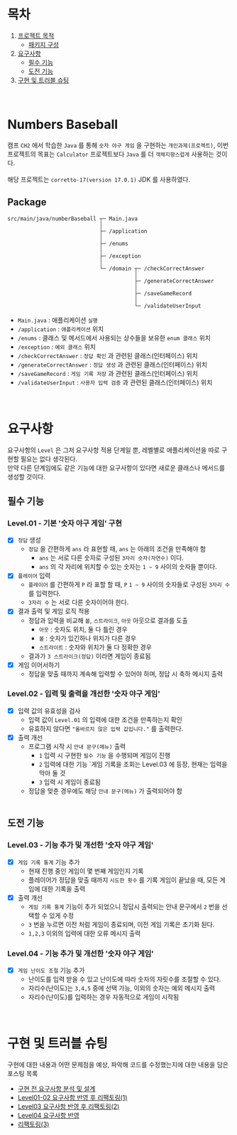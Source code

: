 # 목차
1. [프로젝트 목적](#numbers-baseball)
   - [패키지 구성](#package)
2. [요구사항](#요구사항)
   - [필수 기능](#필수-기능)
   - [도전 기능](#도전-기능)
3. [구현 및 트러블 슈팅](#구현-및-트러블-슈팅)
<br/><br/><br/>

# Numbers Baseball
캠프 `CH2` 에서 학습한 `Java` 를 통해 `숫자 야구 게임` 을 구현하는 `개인과제(프로젝트)`, 이번 프로젝트의 목표는 `Calculator` 프로젝트보다 `Java` 를 더 `객체지향스럽게` 사용하는 것이다.
<br/><br/>
해당 프로젝트는 `corretto-17(version 17.0.1)` JDK 를 사용하였다.

## Package
```
src/main/java/numberBaseball ┬─ Main.java
                             │
                             ├─ /application
                             │
                             ├─ /enums
                             │
                             ├─ /exception
                             │
                             └─ /domain ┬─ /checkCorrectAnswer
                                        │
                                        ├─ /generateCorrectAnswer
                                        │
                                        ├─ /saveGameRecord
                                        │
                                        └─ /validateUserInput
```
- `Main.java` : 애플리케이션 `실행`
- `/application` : `애플리케이션` 위치
- `/enums` : 클래스 및 메서드에서 사용되는 상수들을 보유한 `enum 클래스` 위치
- `/exception` : `예외 클래스` 위치
- `/checkCorrectAnswer` : `정답 확인` 과 관련된 클래스(인터페이스) 위치
- `/generateCorrectAnswer` : `정답 생성` 과 관련된 클래스(인터페이스) 위치
- `/saveGameRecord` : `게임 기록 저장` 과 관련된 클래스(인터페이스) 위치
- `/validateUserInput` : `사용자 입력 검증` 과 관련된 클래스(인터페이스) 위치
<br/><br/><br/>

# 요구사항
요구사항의 `Level` 은 그저 요구사항 적용 단계일 뿐, 레벨별로 애플리케이션을 따로 구현할 필요는 없다 생각된다.<br/>
만약 다른 단계임에도 같은 기능에 대한 요구사항이 있다면 새로운 클래스나 메서드를 생성할 것이다.

## 필수 기능
### Level.01 - 기본 '숫자 야구 게임' 구현
- [x] `정답` 생성 
  - `정답` 을 간편하게 `ans` 라 표현할 때, `ans` 는 아래의 조건을 만족해야 함
    - `ans` 는 서로 다른 숫자로 구성된 `3자리 숫자(자연수)` 이다.
    - `ans` 의 각 자리에 위치할 수 있는 숫자는 `1 ~ 9` 사이의 숫자들 뿐이다.
- [x] `플레이어` 입력
  - `플레이어` 를 간편하게 `P` 라 표할 할 때, `P` `1 ~ 9` 사이의 숫자들로 구성된 `3자리 수` 를 입력한다.
  - `3자리 수` 는 서로 다른 숫자이어야 한다.
- [x] 결과 출력 및 게임 로직 적용
  - 정답과 입력을 비교해 `볼`, `스트라이크`, `아웃` 아웃으로 결과를 도출
    - `아웃` : 숫자도 위치, 둘 다 틀린 경우
    - `볼` : 숫자가 있긴하나 위치가 다른 경우
    - `스트라이트` : 숫자와 위치가 둘 다 정확한 경우
  - 결과가 `3 스트라이크(정답)` 이라면 게임이 종료됨
- [x] 게임 이어서하기
  - 정답을 맞출 때까지 계속해 입력할 수 있어야 하며, 정답 시 축하 메시지 출력

### Level.02 - 입력 및 출력을 개선한 '숫자 야구 게임'
- [x] 입력 값의 유효성을 검사
  - 입력 값이 `Level.01` 의 입력에 대한 조건을 만족하는지 확인
  - 유효하지 않다면 `"올바르지 않은 입력 값입니다."` 를 출력한다.
- [x] 출력 개선
  - 프로그램 시작 시 `안내 문구(메뉴)` 출력
    - `1` 입력 시 구현한 `필수 기능` 을 수행되며 게임이 진행
    - `2` 입력에 대한 기능 `게임 기록을 조회는 Level.03 에 등장, 현재는 입력을 막아 둘 것
    - `3` 입력 시 게임이 종료됨
  - 정답을 맞춘 경우에도 해당 `안내 문구(메뉴)` 가 출력되어야 함
<br/><br/>

## 도전 기능
### Level.03 - 기능 추가 및 개선한 '숫자 야구 게임'
- [x] `게임 기록 통계` 기능 추가
  - 현재 진행 중인 게임이 몇 번째 게임인지 기록
  - 플레이어가 정답을 맞출 때까지 `시도한 횟수` 를 기록 게임이 끝났을 때, 모든 게임에 대한 기록을 출력
- [x] 출력 개선
  - `게임 기록 통계` 기능이 추가 되었으니 정답시 출력되는 안내 문구에서 `2` 번을 선택할 수 있게 수정
  - `3` 번을 누르면 이전 처럼 게임이 종료되며, 이전 게임 기록은 초기화 된다.
  - `1,2,3` 이외의 입력에 대한 오류 메시지 출력

### Level.04 - 기능 추가 및 개선한 '숫자 야구 게임'
- [x] `게임 난이도 조절` 기능 추가
  - 난이도를 입력 받을 수 있고 난이도에 따라 숫자의 자릿수를 조절할 수 있다.
  - 자리수(난이도)는 `3,4,5` 중에 선택 가능, 이외의 숫자는 예외 메시지 출력
  - 자리수(난이도)를 입력하는 경우 자동적으로 게임이 시작됨
<br/><br/><br/>

# 구현 및 트러블 슈팅
구현에 대한 내용과 어떤 문제점을 예상, 파악해 코드를 수정했는지에 대한 내용을 담은 포스팅 목록
- [구현 전 요구사항 분석 및 설계](https://development-diary-for-me.tistory.com/135)
- [Level01-02 요구사항 반영 후 리팩토링(1)](https://development-diary-for-me.tistory.com/144)
- [Level03 요구사항 반영 후 리팩토링(2)](https://development-diary-for-me.tistory.com/145)
- [Level04 요구사항 반영](https://development-diary-for-me.tistory.com/146)
- [리팩토링(3)](https://development-diary-for-me.tistory.com/147)